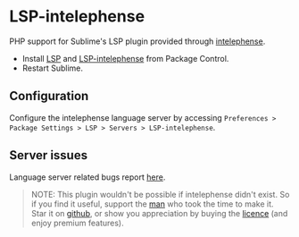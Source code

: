 # LSP-intelephense

PHP support for Sublime's LSP plugin provided through [intelephense](https://www.npmjs.com/package/intelephense).

- Install [LSP](https://packagecontrol.io/packages/LSP) and [LSP-intelephense](https://packagecontrol.io/packages/LSP-intelephense) from Package Control.
- Restart Sublime.

## Configuration

Configure the intelephense language server by accessing `Preferences > Package Settings > LSP > Servers > LSP-intelephense`.

## Server issues

Language server related bugs report [here](https://github.com/bmewburn/vscode-intelephense).

> NOTE: This plugin wouldn't be possible if intelephense didn't exist. So if you find it useful, support the [man](https://github.com/bmewburn) who took the time to make it. Star it on [github](https://github.com/bmewburn/intelephense-docs), or show you appreciation by buying the [licence](https://intelephense.com/) (and enjoy premium features).
